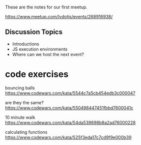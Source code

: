 These are the notes for our first meetup.

https://www.meetup.com/lvdotjs/events/268916938/


## Discussion Topics

* Introductions
* JS execution environments
* Where can we host the next event?


# code exercises

bouncing balls
https://www.codewars.com/kata/5544c7a5cb454edb3c000047

are they the same?
https://www.codewars.com/kata/550498447451fbbd7600041c

10 minute walk
https://www.codewars.com/kata/54da539698b8a2ad76000228

calculating functions
https://www.codewars.com/kata/525f3eda17c7cd9f9e000b39
